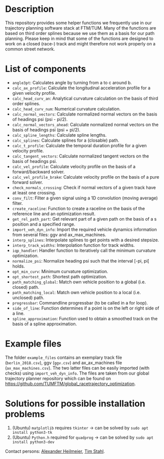 # Description
This repository provides some helper functions we frequently use in our trajectory planning software stack at FTM/TUM.
Many of the functions are based on third order splines because we use them as a basis for our path planning.
Please keep in mind that some of the functions are designed to work on a closed (race-) track and might therefore
not work properly on a common street network.

# List of components
* `angle3pt`: Calculates angle by turning from a to c around b.
* `calc_ax_profile`: Calculate the longitudinal acceleration profile for a given velocity profile.
* `calc_head_curv_an`: Analytical curvature calculation on the basis of third order splines.
* `calc_head_curv_num`: Numerical curvature calculation.
* `calc_normal_vectors`: Calculate normalized normal vectors on the basis of headings psi (psi - pi/2).
* `calc_normal_vectors_ahead`: Calculate normalized normal vectors on the basis of headings psi (psi + pi/2).
* `calc_spline_lengths`: Calculate spline lengths.
* `calc_splines`: Calculate splines for a (closable) path.
* `calc_t_profile`: Calculate the temporal duration profile for a given velocity profile.
* `calc_tangent_vectors`: Calculate normalized tangent vectors on the basis of headings psi.
* `calc_vel_profile`: Calculate velocity profile on the basis of a forward/backward solver.
* `calc_vel_profile_brake`: Calculate velocity profile on the basis of a pure forward solver.
* `check_normals_crossing`: Check if normal vectors of a given track have at least one crossing.
* `conv_filt`: Filter a given signal using a 1D convolution (moving average) filter.
* `create_raceline`: Function to create a raceline on the basis of the reference line and an optimization result.
* `get_rel_path_part`: Get relevant part of a given path on the basis of a s position and a specified range.
* `import_veh_dyn_info`: Import the required vehicle dynamics information from several files: ggv and ax_max_machines.
* `interp_splines`: Interpolate splines to get points with a desired stepsize.
* `interp_track_widths`: Interpolation function for track widths.
* `iqp_handler`: Handler function to iteratively call the minimum curvature optimization.
* `normalize_psi`: Normalize heading psi such that the interval [-pi, pi[ holds.
* `opt_min_curv`: Minimum curvature optimization.
* `opt_shortest_path`: Shortest path optimization.
* `path_matching_global`: Match own vehicle position to a global (i.e. closed) path.
* `path_matching_local`: Match own vehicle position to a local (i.e. unclosed) path.
* `progressbar`: Commandline progressbar (to be called in a for loop).
* `side_of_line`: Function determines if a point is on the left or right side of a line.
* `spline_approximation`: Function used to obtain a smoothed track on the basis of a spline approximation.

# Example files
The folder `example_files` contains an exemplary track file (`berlin_2018.csv`), ggv (`ggv.csv`) and ax_ax_machines file
(`ax_max_machines.csv`). The two latter files can be easily imported (with checks) using `import_veh_dyn_info`. The
files are taken from our global trajectory planner repository which can be found on
https://github.com/TUMFTM/global_racetrajectory_optimization.

# Solutions for possible installation problems
1) (Ubuntu) `matplotlib` requires `tkinter` -> can be solved by `sudo apt install python3-tk` 
2) (Ubuntu) `Python.h` required for `quadprog` -> can be solved by `sudo apt install python3-dev` 

Contact persons: [Alexander Heilmeier](mailto:alexander.heilmeier@tum.de), [Tim Stahl](mailto:stahl@ftm.mw.tum.de).
